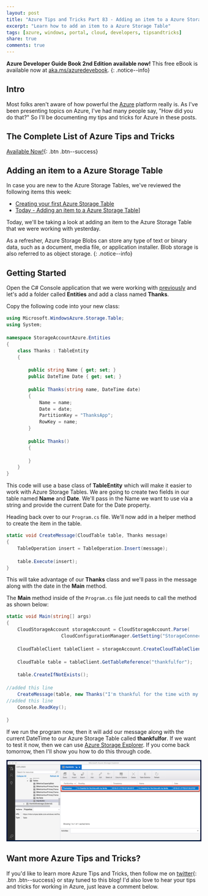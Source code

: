 ```yaml
---
layout: post
title: "Azure Tips and Tricks Part 83 - Adding an item to a Azure Storage Table"
excerpt: "Learn how to add an item to a Azure Storage Table"
tags: [azure, windows, portal, cloud, developers, tipsandtricks]
share: true
comments: true
---
```


**Azure Developer Guide Book 2nd Edition available now!** This free eBook is available now at [aka.ms/azuredevebook](https://aka.ms/azuredevebook).
{: .notice--info}

## Intro

Most folks aren't aware of how powerful the [Azure](http://www.azure.com) platform really is. As I've been presenting topics on Azure, I've had many people say, "How did you do that?" So I'll be documenting my tips and tricks for Azure in these posts.

## The Complete List of Azure Tips and Tricks

[Available Now!](https://michaelcrump.net/azure-tips-and-tricks-complete-list/){: .btn .btn--success} 

## Adding an item to a Azure Storage Table

In case you are new to the Azure Storage Tables, we've reviewed the following items this week:

* [Creating your first Azure Storage Table](http://www.michaelcrump.net/azure-tips-and-tricks82/)
* [Today - Adding an item to a Azure Storage Table](http://www.michaelcrump.net/azure-tips-and-tricks83/)]

Today, we'll be taking a look at adding an item to the Azure Storage Table that we were working with yesterday. 

As a refresher, Azure Storage Blobs can store any type of text or binary data, such as a document, media file, or application installer. Blob storage is also referred to as object storage.
{: .notice--info}

## Getting Started

Open the C# Console application that we were working with [previously](http://www.michaelcrump.net/azure-tips-and-tricks82/) and let's add a folder called **Entities** and add a class named **Thanks**.

Copy the following code into your new class:

```csharp
using Microsoft.WindowsAzure.Storage.Table;
using System;

namespace StorageAccountAzure.Entities
{
    class Thanks : TableEntity
    {

        public string Name { get; set; }
        public DateTime Date { get; set; }

        public Thanks(string name, DateTime date)
        {
            Name = name;
            Date = date;
            PartitionKey = "ThanksApp";
            RowKey = name;
        }

        public Thanks()
        {

        }
    }
}
```

This code will use a base class of **TableEntity** which will make it easier to work with Azure Storage Tables. We are going to create two fields in our table named **Name** and **Date**. We'll pass in the Name we want to use via a string and provide the current Date for the Date property. 

Heading back over to our `Program.cs` file. We'll now add in a helper method to create the item in the table. 

```csharp
static void CreateMessage(CloudTable table, Thanks message)
{
    TableOperation insert = TableOperation.Insert(message);

    table.Execute(insert);
}
```

This will take advantage of our **Thanks** class and we'll pass in the message along with the date in the **Main** method. 

The **Main** method inside of the `Program.cs` file just needs to call the method as shown below:

```csharp
static void Main(string[] args)
{
    CloudStorageAccount storageAccount = CloudStorageAccount.Parse(
                    CloudConfigurationManager.GetSetting("StorageConnection"));

    CloudTableClient tableClient = storageAccount.CreateCloudTableClient();

    CloudTable table = tableClient.GetTableReference("thankfulfor");

    table.CreateIfNotExists();

//added this line
    CreateMessage(table, new Thanks("I'm thankful for the time with my family", DateTime.Now));
//added this line
    Console.ReadKey();

}
```

If we run the program now, then it will add our message along with the current DateTime to our Azure Storage Table called **thankfulfor**. If we want to test it now, then we can use [Azure Storage Explorer](http://www.michaelcrump.net/azure-tips-and-tricks77/). If you come back tomorrow, then I'll show you how to do this through code. 

<img style="border:3px solid #021a40" src="/files/aztablesblog4.png">


## Want more Azure Tips and Tricks?

If you'd like to learn more Azure Tips and Tricks, then follow me on [twitter](http://twitter.com/mbcrump){: .btn .btn--success} or stay tuned to this blog! I'd also love to hear your tips and tricks for working in Azure, just leave a comment below. 